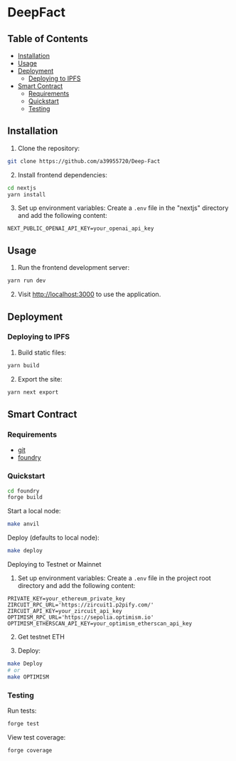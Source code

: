 # DeepFact

## Table of Contents

- [Installation](#installation)
- [Usage](#usage)
- [Deployment](#deployment)
  - [Deploying to IPFS](#deploying-to-ipfs)
- [Smart Contract](#smart-contract)
  - [Requirements](#requirements)
  - [Quickstart](#quickstart)
  - [Testing](#testing)

## Installation

1. Clone the repository:

```bash
git clone https://github.com/a39955720/Deep-Fact
```

2. Install frontend dependencies:

```bash
cd nextjs
yarn install
```

3. Set up environment variables:
   Create a `.env` file in the "nextjs" directory and add the following content:

```plaintext
NEXT_PUBLIC_OPENAI_API_KEY=your_openai_api_key
```

## Usage

1. Run the frontend development server:

```bash
yarn run dev
```

2. Visit [http://localhost:3000](http://localhost:3000) to use the application.

## Deployment

### Deploying to IPFS

1. Build static files:

```bash
yarn build
```

2. Export the site:

```bash
yarn next export
```

## Smart Contract

### Requirements

- [git](https://git-scm.com/book/en/v2/Getting-Started-Installing-Git)
- [foundry](https://getfoundry.sh/)

### Quickstart

```bash
cd foundry
forge build
```

Start a local node:

```bash
make anvil
```

Deploy (defaults to local node):

```bash
make deploy
```

Deploying to Testnet or Mainnet

1. Set up environment variables:
   Create a `.env` file in the project root directory and add the following content:

```plaintext
PRIVATE_KEY=your_ethereum_private_key
ZIRCUIT_RPC_URL='https://zircuit1.p2pify.com/'
ZIRCUIT_API_KEY=your_zircuit_api_key
OPTIMISM_RPC_URL='https://sepolia.optimism.io'
OPTIMISM_ETHERSCAN_API_KEY=your_optimism_etherscan_api_key
```

2. Get testnet ETH

3. Deploy:

```bash
make Deploy
# or
make OPTIMISM
```

### Testing

Run tests:

```bash
forge test
```

View test coverage:

```bash
forge coverage
```